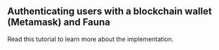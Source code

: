 ## Authenticating users with a blockchain wallet (Metamask) and Fauna

Read this tutorial to learn more about the implementation.